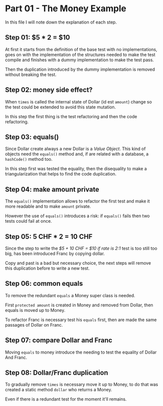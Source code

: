# Part 01 - The Money Example

In this file I will note down the explanation of each step.

## Step 01: $5 * 2 = $10

At first it starts from the definition of the base test with no implementations, goes on with the implementation of the structures needed to make the test compile and finishes with a dummy implementation to make the test pass.

Then the duplication introduced by the dummy implementation is removed without breaking the test.

## Step 02: money side effect?

When `times` is called the internal state of Dollar (id est `amount`) change so the test could be extended to avoid this state mutation.

In this step the first thing is the test refactoring and then the code refactoring.

## Step 03: equals()

Since Dollar create always a new Dollar is a *Value Object*. This kind of objects need the `equals()` method and, if are related with a database, a `hashCode()` method too.

In this step first was tested the equality, then the disequality to make a triangularization that helps to find the code duplication.

## Step 04: make amount private

The `equals()` implementation allows to refactor the first test and make it more readable and to make `amount` private.

However the use of `equals()` introduces a risk: if `equals()` fails then two tests could fail at once.

## Step 05: 5 CHF * 2 = 10 CHF

Since the step to write the *$5 + 10 CHF = $10 if rate is 2:1* test is  too still too big, has been introduced Franc by copying dollar.

Copy and past is a bad but necessary choice, the next steps will remove this duplication before to write a new test.

## Step 06: common equals

To remove the redundant `equals` a Money super class is needed.

First `protected amount` is created in Money and removed from Dollar, then equals is moved up to Money.

To refactor Franc is necessary test his `equals` first, then are made the same passages of Dollar on Franc.

## Step 07: compare Dollar and Franc

Moving `equals` to money introduce the needing to test the equality of Dollar And Franc.

## Step 08: Dollar/Franc duplication

To gradually remove `times` is necessary move it up to Money, to do that was created a static method `dollar` who returns a Money.

Even if there is a redundant test for the moment it'll remains. 



